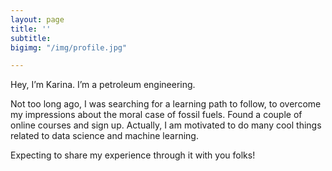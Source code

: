 ```yaml
---
layout: page
title: ''
subtitle: 
bigimg: "/img/profile.jpg"

---
```

Hey, I’m Karina. I’m a petroleum engineering.

Not too long ago, I was searching for a learning path to follow, to overcome my impressions about the moral case of fossil fuels. Found a couple of online courses and sign up. Actually, I am motivated to do many cool things related to data science and machine learning.

Expecting to share my experience through it with you folks!